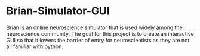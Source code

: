 # Brian-Simulator-GUI
Brian is an online neuroscience simulator that is used widely among the neuroscience community. The goal for this project is to create an interactive GUI so that it lowers the barrier of entry for neuroscientists  as they are not all familiar with python.
